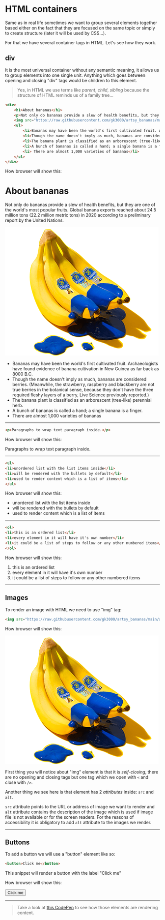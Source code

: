 # HTML containers

Same as in real life sometimes we want to group several elements together based either on the fact that they are focused on the same topic or simply to create structure (later it will be used by CSS...). 

For that we have several container tags in HTML. Let's see how they work. 


## div 

It is the most universal container without any semantic meaning, it allows us to group elements into one single unit. Anything which goes between opening and closing "div" tags would be children to this element. 

> Yes, in HTML we use terms like *parent*, *child*, *sibling* because the structure of HTML reminds us of a family tree...


```html
<div>
	<h1>About bananas</h1>
	<p>Not only do bananas provide a slew of health benefits, but they are one of the world's most popular fruits. Global banana exports reached about 24.5 million tons (22.2 million metric tons) in 2020 according to a preliminary report by the United Nations.</p>
	<img src="https://raw.githubusercontent.com/gk3000/artsy_bananas/main/artsy_bananas_00.png" alt="Artsy banana" />
	<ul>
		<li>Bananas may have been the world's first cultivated fruit. Archaeologists have found evidence of banana cultivation in New Guinea as far back as 8000 B.C. </li>
		<li>Though the name doesn't imply as much, bananas are considered berries. (Meanwhile, the strawberry, raspberry and blackberry are not true berries in the botanical sense, because they don't have the three required fleshy layers of a berry, Live Science previously reported.) </li>
		<li>The banana plant is classified as an arborescent (tree-like) perennial herb.</li>
		<li>A bunch of bananas is called a hand; a single banana is a finger.</li>
		<li> There are almost 1,000 varieties of bananas</li>
	</ul>
</div>
```

How browser will show this:

<div>
	<h1>About bananas</h1>
	<p>Not only do bananas provide a slew of health benefits, but they are one of the world's most popular fruits. Global banana exports reached about 24.5 million tons (22.2 million metric tons) in 2020 according to a preliminary report by the United Nations.</p>
	<img src="https://raw.githubusercontent.com/gk3000/artsy_bananas/main/artsy_bananas_00.png" alt="Artsy banana" />
	<ul>
		<li>Bananas may have been the world's first cultivated fruit. Archaeologists have found evidence of banana cultivation in New Guinea as far back as 8000 B.C. </li>
		<li>Though the name doesn't imply as much, bananas are considered berries. (Meanwhile, the strawberry, raspberry and blackberry are not true berries in the botanical sense, because they don't have the three required fleshy layers of a berry, Live Science previously reported.) </li>
		<li>The banana plant is classified as an arborescent (tree-like) perennial herb.</li>
		<li>A bunch of bananas is called a hand; a single banana is a finger.</li>
		<li> There are almost 1,000 varieties of bananas</li>
	</ul>
</div>

---


```html
<p>Paragraphs to wrap text paragraph inside.</p>
```

How browser will show this:

<p>Paragraphs to wrap text paragraph inside.</p>

---

```html
<ul>
<li>unordered list with the list items inside</li>
<li>will be rendered with the bullets by default</li>
<li>used to render content which is a list of items</li>
</ul>
```

How browser will show this:

<ul>
	<li>unordered list with the list items inside</li>
	<li>will be rendered with the bullets by default</li>
	<li>used to render content which is a list of items</li>
</ul>

---

```html
<ol>
<li>this is an ordered list</li>
<li>every element in it will have it's own number</li>
<li>it could be a list of steps to follow or any other numbered items</li>
</ol>
```
How browser will show this:

<ol>
	<li>this is an ordered list</li>
	<li>every element in it will have it's own number</li>
	<li>it could be a list of steps to follow or any other numbered items</li>
</ol>

---


## Images

To render an image with HTML we need to use "img" tag:

```html
<img src="https://raw.githubusercontent.com/gk3000/artsy_bananas/main/artsy_bananas_00.png" alt="Artsy banana" />
```

How browser will show this:

<img src="https://raw.githubusercontent.com/gk3000/artsy_bananas/main/artsy_bananas_00.png" alt="Artsy banana" />

First thing you will notice about "img" element is that it is *self-closing*, there are no opening and closing tags but one tag which we open with `<` and close with `/>`.

Another thing we see here is that element has 2 *attributes* inside: `src` and `alt`. 

`src` attribute points to the URL or address of image we want to render and `alt` attribute contains the description of the image which is used if image file is not available or for the screen readers. For the reasons of accessibility it is obligatory to add `alt` attribute to the images we render. 

---

## Buttons 

To add a button we will use a "button" element like so:

```html
<button>Click me</button>
``` 

This snippet will render a button with the label "Click me"

How browser will show this:

<button>Click me</button>

---

> Take a look at [this CodePen](https://codepen.io/GK3000/pen/rNvMoWY) to see how those elements are rendering content.